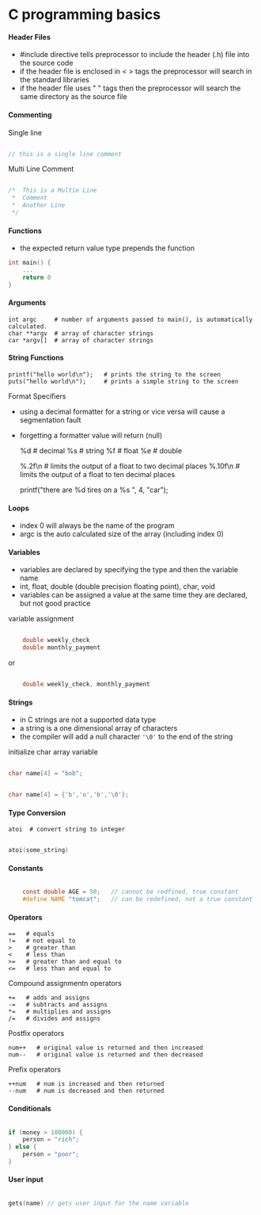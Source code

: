 C programming basics
======


#### Header Files

* #include directive tells preprocessor to include the header (.h) file into the source code
* if the header file is enclosed in < > tags the preprocessor will search in the standard libraries
* if the header file uses " " tags then the preprocessor will search the same directory as the source file


#### Commenting

Single line

``` c

// this is a single line comment

```

Multi Line Comment

``` c

/*  This is a Multie Line 
 *  Comment 
 *  Another Line
 */ 

```



#### Functions

* the expected return value type prepends the function

``` c
int main() {
    ...
    return 0
}

```

#### Arguments

    int argc     # number of arguments passed to main(), is automatically calculated. 
    char **argv  # array of character strings
    car *argv[]  # array of character strings

#### String Functions

    printf("hello world\n");   # prints the string to the screen
    puts("hello world\n");     # prints a simple string to the screen

Format Specifiers

* using a decimal formatter for a string or vice versa will cause a segmentation fault
* forgetting a formatter value will return (null)

    %d   # decimal 
    %s   # string
    %f   # float
    %e   # double 

    %.2f\n   # limits the output of a float to two decimal places
    %.10f\n  # limits the output of a float to ten decimal places

    printf("there are %d tires on a  %s ", 4, "car");

#### Loops

* index 0 will always be the name of the program
* argc is the auto calculated size of the array (including index 0)


#### Variables

* variables are declared by specifying the type and then the variable name
* int, float, double (double precision floating point), char, void 
* variables can be assigned a value at the same time they are declared, but not good practice

variable assignment

``` c

    double weekly_check
    double monthly_payment

```

or

``` c

    double weekly_check, monthly_payment

```


#### Strings

* in C strings are not a supported data type
* a string is a one dimensional array of characters
* the compiler will add a null character `'\0'` to the end of the string

initialize char array variable

``` c

char name[4] = "bob";

```

``` c

char name[4] = {'b','o','b','\0'};

```


#### Type Conversion

    atoi  # convert string to integer

``` c

atoi(some_string)

```


#### Constants

``` c

    const double AGE = 50;   // cannot be redfined, true constant
    #define NAME "tomcat";   // can be redefined, not a true constant

```

#### Operators

    ==   # equals
    !=   # not equal to
    >    # greater than
    <    # less than
    >=   # greater than and equal to
    <=   # less than and equal to

Compound assignmentn operators

    +=   # adds and assigns
    -=   # subtracts and assigns
    *=   # multiplies and assigns
    /=   # divides and assigns

Postfix operators

    num++   # original value is returned and then increased
    num--   # original value is returned and then decreased

Prefix operators

    ++num   # num is increased and then returned
    --num   # num is decreased and then returned

#### Conditionals

``` c

if (money > 100000) {
    person = "rich";
} else {
    person = "poor";
}

```


#### User input


``` c

gets(name) // gets user input for the name variable

```









